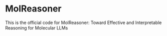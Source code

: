 # MolReasoner
This is the official code for MolReasoner: Toward Effective and Interpretable Reasoning for Molecular LLMs 
